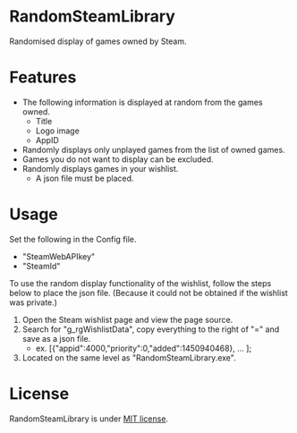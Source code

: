 # RandomSteamLibrary

Randomised display of games owned by Steam.

# Features

- The following information is displayed at random from the games owned.
  - Title
  - Logo image
  - AppID
- Randomly displays only unplayed games from the list of owned games.
- Games you do not want to display can be excluded.
- Randomly displays games in your wishlist.
  - A json file must be placed.

# Usage

Set the following in the Config file.
- "SteamWebAPIkey"
- "SteamId"

To use the random display functionality of the wishlist, follow the steps below to place the json file.
(Because it could not be obtained if the wishlist was private.)
1. Open the Steam wishlist page and view the page source.
1. Search for "g_rgWishlistData", copy everything to the right of "=" and save as a json file.
   - ex.  [{"appid":4000,"priority":0,"added":1450940468}, ... ];
1. Located on the same level as "RandomSteamLibrary.exe".

# License

RandomSteamLibrary is under [MIT license](https://en.wikipedia.org/wiki/MIT_License).

